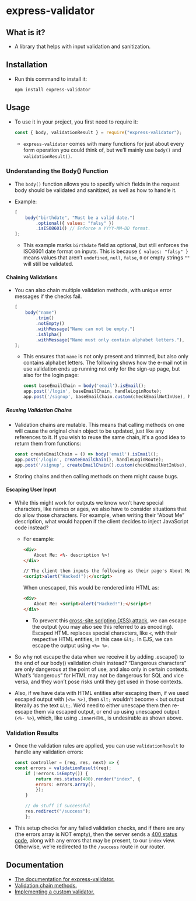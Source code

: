 # express-validator

## What is it?
- A library that helps with input validation and sanitization.

## Installation
- Run this command to install it:
    ```shell
    npm install express-validator
    ```

## Usage
- To use it in your project, you first need to require it:
    ```js
    const { body, validationResult } = require("express-validator");
    ```
    - `express-validator` comes with many functions for just about every form operation you could think of, but we’ll mainly use `body()` and `validationResult()`.

### Understanding the Body() Function
- The `body()` function allows you to specify which fields in the request body should be validated and sanitized, as well as how to handle it.

- Example:
    ```js
    [
        body("birthdate", "Must be a valid date.")
            .optional({ values: "falsy" })
            .isISO8601() // Enforce a YYYY-MM-DD format.
    ];
    ```
    - This example marks `birthdate` field as optional, but still enforces the ISO8601 date format on inputs. This is because `{ values: "falsy" }` means values that aren’t `undefined`, `null`, `false`, `0` or empty strings `""` will still be validated.

#### Chaining Validations
- You can also chain multiple validation methods, with unique error messages if the checks fail.
    ```js
    [
        body("name")
            .trim()
            .notEmpty()
            .withMessage("Name can not be empty.")
            .isAlpha()
            .withMessage("Name must only contain alphabet letters."),  
    ];
    ```
    - This ensures that `name` is not only present and trimmed, but also only contains alphabet letters. The following shows how the e-mail not in use validation ends up running not only for the sign-up page, but also for the login page:
        ```js
        const baseEmailChain = body('email').isEmail();
        app.post('/login', baseEmailChain, handleLoginRoute);
        app.post('/signup', baseEmailChain.custom(checkEmailNotInUse), handleSignupRoute);
        ```

##### Reusing Validation Chains
- Validation chains are mutable. This means that calling methods on one will cause the original chain object to be updated, just like any references to it. If you wish to reuse the same chain, it's a good idea to return them from functions:
    ```js
    const createEmailChain = () => body('email').isEmail();
    app.post('/login', createEmailChain(), handleLoginRoute);
    app.post('/signup', createEmailChain().custom(checkEmailNotInUse), handleSignupRoute);
    ```

- Storing chains and then calling methods on them might cause bugs.

#### Escaping User Input
- While this might work for outputs we know won’t have special characters, like names or ages, we also have to consider situations that do allow those characters. For example, when writing their “About Me” description, what would happen if the client decides to inject JavaScript code instead?
    - For example:
        ```html
        <div>
            About Me: <%- description %>!
        </div>

        // The client then inputs the following as their page's About Me:
        <script>alert("Hacked!");</script>
        ```
        
        When unescaped, this would be rendered into HTML as:

        ```html
        <div>
            About Me: <script>alert("Hacked!");</script>!
        </div>
        ```
        
        - To prevent this [cross-site scripting (XSS) attack](https://en.wikipedia.org/wiki/Cross-site_scripting), we can escape the output (you may also see this referred to as encoding). Escaped HTML replaces special characters, like `<`, with their respective HTML entities, in this case `&lt;`. In EJS, we can escape the output using `<%= %>`.

- So why not escape the data when we receive it by adding .escape() to the end of our body() validation chain instead? “Dangerous characters” are only dangerous at the point of use, and also only in certain contexts. What’s “dangerous” for HTML may not be dangerous for SQL and vice versa, and they won’t pose risks until they get used in those contexts.

- Also, if we have data with HTML entities after escaping them, if we used escaped output with (`<%= %>)`, then `&lt;` wouldn’t become `<` but output literally as the text `&lt;`. We’d need to either unescape them then re-escape them via escaped output, or end up using unescaped output (`<%- %>`), which, like using `.innerHTML`, is undesirable as shown above.

### Validation Results
- Once the validation rules are applied, you can use `validationResult` to handle any validation errors:
    ```js
    const controller = (req, res, next) => {
    const errors = validationResult(req);
        if (!errors.isEmpty()) {
            return res.status(400).render("index", {
            errors: errors.array(),
            });
        }

        // do stuff if successful
        res.redirect("/success");
        };
    ```

- This setup checks for any failed validation checks, and if there are any (the errors array is NOT empty), then the server sends a [400 status code](https://developer.mozilla.org/en-US/docs/Web/HTTP/Status/400), along with any errors that may be present, to our `index` view. Otherwise, we’re redirected to the `/success` route in our router.

## Documentation
- [The documentation for express-validator.](https://express-validator.github.io/docs/)
- [Validation chain methods.](https://express-validator.github.io/docs/api/validation-chain/)
- [Implementing a custom validator.](https://express-validator.github.io/docs/guides/customizing#implementing-a-custom-validator)